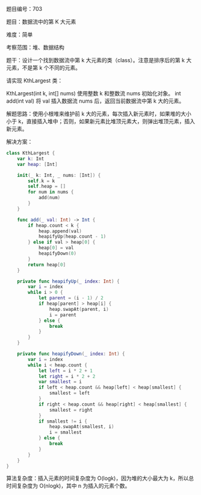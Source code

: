 题目编号：703

题目：数据流中的第 K 大元素

难度：简单

考察范围：堆、数据结构

题干：设计一个找到数据流中第 k 大元素的类（class）。注意是排序后的第 k 大元素，不是第 k 个不同的元素。

请实现 KthLargest 类：

KthLargest(int k, int[] nums) 使用整数 k 和整数流 nums 初始化对象。
int add(int val) 将 val 插入数据流 nums 后，返回当前数据流中第 k 大的元素。

解题思路：使用小根堆来维护前 k 大的元素，每次插入新元素时，如果堆的大小小于 k，直接插入堆中；否则，如果新元素比堆顶元素大，则弹出堆顶元素，插入新元素。

解决方案：

```swift
class KthLargest {
    var k: Int
    var heap: [Int]

    init(_ k: Int, _ nums: [Int]) {
        self.k = k
        self.heap = []
        for num in nums {
            add(num)
        }
    }

    func add(_ val: Int) -> Int {
        if heap.count < k {
            heap.append(val)
            heapifyUp(heap.count - 1)
        } else if val > heap[0] {
            heap[0] = val
            heapifyDown(0)
        }
        return heap[0]
    }

    private func heapifyUp(_ index: Int) {
        var i = index
        while i > 0 {
            let parent = (i - 1) / 2
            if heap[parent] > heap[i] {
                heap.swapAt(parent, i)
                i = parent
            } else {
                break
            }
        }
    }

    private func heapifyDown(_ index: Int) {
        var i = index
        while i < heap.count {
            let left = i * 2 + 1
            let right = i * 2 + 2
            var smallest = i
            if left < heap.count && heap[left] < heap[smallest] {
                smallest = left
            }
            if right < heap.count && heap[right] < heap[smallest] {
                smallest = right
            }
            if smallest != i {
                heap.swapAt(smallest, i)
                i = smallest
            } else {
                break
            }
        }
    }
}
```

算法复杂度：插入元素的时间复杂度为 O(logk)，因为堆的大小最大为 k，所以总时间复杂度为 O(nlogk)，其中 n 为插入的元素个数。